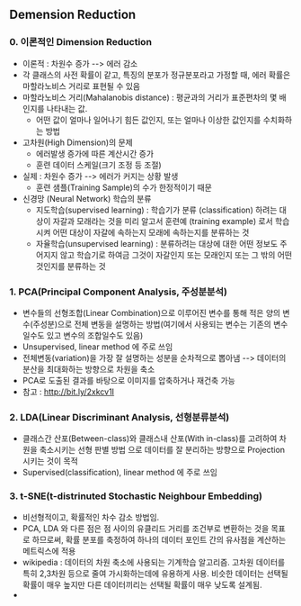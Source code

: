 ## Demension Reduction
### 0. 이론적인 Dimension Reduction
* 이론적 : 차원수 증가 --> 에러 감소
* 각 클래스의 사전 확률이 같고, 특징의 분포가 정규분포라고 가정할 때, 에러 확률은 마할라노비스 거리로 표현될 수 있음
* 마할라노비스 거리(Mahalanobis distance) : 평균과의 거리가 표준편차의 몇 배인지를 나타내는 값.
  - 어떤 값이 얼마나 일어나기 힘든 값인지, 또는 얼마나 이상한 값인지를 수치화하는 방법
* 고차원(High Dimension)의 문제
  - 에러발생 증가에 따른 계산시간 증가
  - 훈련 데이터 스케일(크기 조정 등 조절)
* 실제 : 차원수 증가 --> 에러가 커지는 상황 발생
  - 훈련 샘플(Training Sample)의 수가 한정적이기 때문
* 신경망 (Neural Network) 학습의 분류
  - 지도학습(supervised learning) : 학습기가 분류 (classification) 하려는 대상이 자갈과 모래라는 것을 미리 알고서 훈련예 (training example) 로서 학습시켜 어떤 대상이 자갈에 속하는지 모래에 속하는지를 분류하는 것
  - 자율학습(unsupervised learning) : 분류하려는 대상에 대한 어떤 정보도 주어지지 않고 학습기로 하여금 그것이 자갈인지 또는 모래인지 또는 그 밖의 어떤 것인지를 분류하는 것

### 1. PCA(Principal Component Analysis, 주성분분석)
  - 변수들의 선형조합(Linear Combination)으로 이루어진 변수를 통해 적은 양의 변수(주성분)으로 전체 변동을 설명하는 방법(여기에서 사용되는 변수는 기존의 변수일수도 있고 변수의 조합일수도 있음)
  - Unsupervised, linear method 에 주로 쓰임
  - 전체변동(variation)을 가장 잘 설명하는 성분을 순차적으로 뽑아냄 --> 데이터의 분산을 최대화하는 방향으로 차원을 축소
  - PCA로 도출된 결과를 바탕으로 이미지를 압축하거나 재건축 가능
  - 참고 : http://bit.ly/2xkcv1I


### 2. LDA(Linear Discriminant Analysis, 선형분류분석)
  - 클래스간 산포(Between-class)와 클래스내 산포(With in-class)를 고려하여 차원을 축소시키는 선형 판별 방법 으로 데이터를 잘 분리하는 방향으로 Projection 시키는 것이 목적
  - Supervised(classification), linear method 에 주로 쓰임

### 3. t-SNE(t-distrinuted Stochastic Neighbour Embedding)
  - 비선형적이고, 확률적인 차수 감소 방법임.
  - PCA, LDA 와 다른 점은 점 사이의 유클리드 거리를 조건부로 변환하는 것을 목표로 하므로써, 확률 분포를 축정하여 하나의 데이터 포인트 간의 유사점을 계산하는 메트릭스에 적용
  - wikipedia : 데이터의 차원 축소에 사용되는 기계학습 알고리즘. 고차원 데이터를 특히 2,3차원 등으로 줄여 가시화하는데에 유용하게 사용. 비슷한 데이터는 선택될 확률이 매우 높지만 다른 데이터끼리는 선택될 확률이 매우 낮도록 설계됨.
  - 